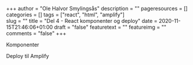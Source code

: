 +++
author = "Ole Halvor Smylingsås"
description = ""
pageresources = []
categories = []
tags = ["react", "html", "amplify"]     
slug = ""
title = "Del 4 - React komponenter og deploy"
date = 2020-11-15T21:46:06+01:00
draft = "false"
featuretext = ""
featureimg = ""
comments = "false"
+++
<!--more-->
Komponenter

<App>
    <Board>
        <Tile>


Deploy til Amplify